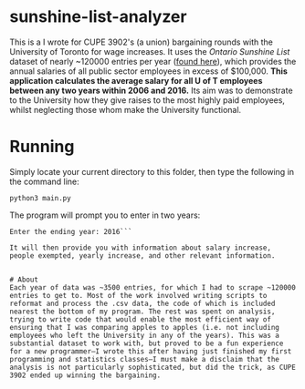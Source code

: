 # sunshine-list-analyzer
This is a I wrote for CUPE 3902's (a union) bargaining rounds with the University of Toronto for wage increases. It uses the *Ontario Sunshine List* dataset of nearly ~120000 entries per year ([found here](https://www.ontario.ca/page/public-sector-salary-disclosure)), which provides the annual salaries of all public sector employees in excess of $100,000. **This application calculates the average salary for all U of T employees between any two years within 2006 and 2016.** Its aim was to demonstrate to the University how they give raises to the most highly paid employees, whilst neglecting those whom make the University functional.

# Running
Simply locate your current directory to this folder, then type the following in the command line:

```python3 main.py``` 

The program will prompt you to enter in two years: 

```Enter the starting year: 2006
Enter the ending year: 2016```

It will then provide you with information about salary increase, people exempted, yearly increase, and other relevant information.


# About
Each year of data was ~3500 entries, for which I had to scrape ~120000 entries to get to. Most of the work involved writing scripts to reformat and process the .csv data, the code of which is included nearest the bottom of my program. The rest was spent on analysis, trying to write code that would enable the most efficient way of ensuring that I was comparing apples to apples (i.e. not including employees who left the University in any of the years). This was a substantial dataset to work with, but proved to be a fun experience for a new programmer–I wrote this after having just finished my first programming and statistics classes–I must make a disclaim that the analysis is not particularly sophisticated, but did the trick, as CUPE 3902 ended up winning the bargaining. 
